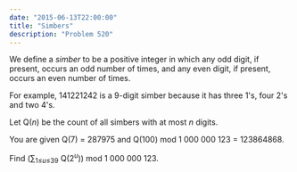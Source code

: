 ```yaml
---
date: "2015-06-13T22:00:00"
title: "Simbers"
description: "Problem 520"
---
```


<p>We define a <i>simber</i> to be a positive integer in which any odd digit, if present, occurs an odd number of times, and any even digit, if present, occurs an even number of times.</p>
<p>For example, 141221242 is a 9-digit simber because it has three 1's, four 2's and two 4's. </p>
<p>Let Q(<var>n</var>) be the count of all simbers with at most <var>n</var> digits.</p>
<p>You are given Q(7) = 287975 and Q(100) mod 1 000 000 123 = 123864868.</p>
<p>Find (∑<sub>1≤<var>u</var>≤39</sub> Q(2<sup><var>u</var></sup>)) mod 1 000 000 123.</p>

